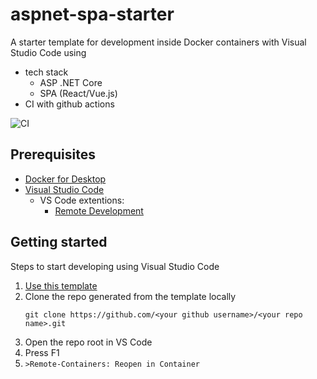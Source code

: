 # aspnet-spa-starter

A starter template for development inside Docker containers with Visual Studio Code using
- tech stack
  - ASP .NET Core
  - SPA (React/Vue.js)
- CI with github actions 

![CI](https://github.com/vtrifonov-esfiddle/aspnet-spa-starter/workflows/CI/badge.svg)

## Prerequisites

- [Docker for Desktop](https://www.docker.com/products/docker-desktop)
- [Visual Studio Code](https://code.visualstudio.com/)
  - VS Code extentions:
    - [Remote Development](https://marketplace.visualstudio.com/items?itemName=ms-vscode-remote.vscode-remote-extensionpack)

## Getting started

Steps to start developing using Visual Studio Code

1. [Use this template](https://github.com/vtrifonov-esfiddle/aspnet-spa-starter/generate)
2. Clone the repo generated from the template locally
    ```
    git clone https://github.com/<your github username>/<your repo name>.git
    ```
3. Open the repo root in VS Code
4. Press F1
5. `>Remote-Containers: Reopen in Container`
